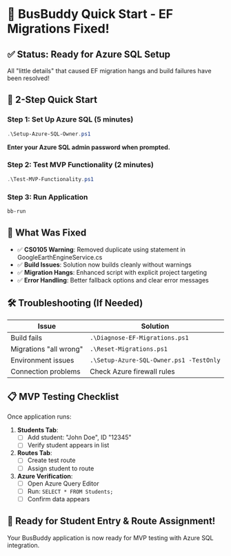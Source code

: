 # 🚀 BusBuddy Quick Start - EF Migrations Fixed!

## ✅ Status: Ready for Azure SQL Setup

All "little details" that caused EF migration hangs and build failures have been resolved!

## 🎯 2-Step Quick Start

### Step 1: Set Up Azure SQL (5 minutes)
```powershell
.\Setup-Azure-SQL-Owner.ps1
```
**Enter your Azure SQL admin password when prompted.**

### Step 2: Test MVP Functionality (2 minutes)
```powershell
.\Test-MVP-Functionality.ps1
```

### Step 3: Run Application
```powershell
bb-run
```

## 🔧 What Was Fixed

- ✅ **CS0105 Warning**: Removed duplicate using statement in GoogleEarthEngineService.cs
- ✅ **Build Issues**: Solution now builds cleanly without warnings  
- ✅ **Migration Hangs**: Enhanced script with explicit project targeting
- ✅ **Error Handling**: Better fallback options and clear error messages

## 🛠️ Troubleshooting (If Needed)

| Issue | Solution |
|-------|----------|
| Build fails | `.\Diagnose-EF-Migrations.ps1` |
| Migrations "all wrong" | `.\Reset-Migrations.ps1` |
| Environment issues | `.\Setup-Azure-SQL-Owner.ps1 -TestOnly` |
| Connection problems | Check Azure firewall rules |

## 📋 MVP Testing Checklist

Once application runs:

1. **Students Tab**:
   - [ ] Add student: "John Doe", ID "12345"
   - [ ] Verify student appears in list

2. **Routes Tab**:
   - [ ] Create test route  
   - [ ] Assign student to route

3. **Azure Verification**:
   - [ ] Open Azure Query Editor
   - [ ] Run: `SELECT * FROM Students;`
   - [ ] Confirm data appears

## 🎉 Ready for Student Entry & Route Assignment!

Your BusBuddy application is now ready for MVP testing with Azure SQL integration.

